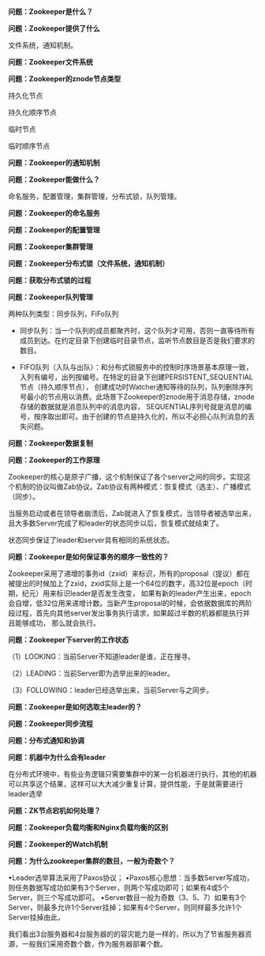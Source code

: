 
**问题：Zookeeper是什么？**


**问题：Zookeeper提供了什么**

文件系统，通知机制。

**问题：Zookeeper文件系统**



**问题：Zookeeper的znode节点类型**

持久化节点

持久化顺序节点

临时节点

临时顺序节点


**问题：Zookeeper的通知机制**


**问题：Zookeeper能做什么？**

命名服务，配置管理，集群管理，分布式锁，队列管理。

**问题：Zookeeper的命名服务**


**问题：Zookeeper的配置管理**


**问题：Zookeeper集群管理**


**问题：Zookeeper分布式锁（文件系统，通知机制）**


**问题：获取分布式锁的过程**


**问题：Zookeeper队列管理**

两种队列类型：同步队列，FiFo队列

- 同步队列：当一个队列的成员都聚齐时，这个队列才可用，否则一直等待所有成员到达。在约定目录下创建临时目录节点，监听节点数目是否是我们要求的数目。

- FIFO队列（入队与出队）：和分布式锁服务中的控制时序场景基本原理一致，入列有编号，出列按编号。在特定的目录下创建PERSISTENT_SEQUENTIAL节点（持久顺序节点），
创建成功时Watcher通知等待的队列，队列删除序列号最小的节点用以消费。此场景下Zookeeper的znode用于消息存储，znode存储的数据就是消息队列中的消息内容，
SEQUENTIAL序列号就是消息的编号，按序取出即可。由于创建的节点是持久化的，所以不必担心队列消息的丢失问题。

**问题：Zookeeper数据复制**


**问题：Zookeeper的工作原理**

Zookeeper的核心是原子广播，这个机制保证了各个server之间的同步。实现这个机制的协议叫做Zab协议。Zab协议有两种模式：恢复模式（选主）、广播模式（同步）。

当服务启动或者在领导者崩溃后，Zab就进入了恢复模式，当领导者被选举出来，且大多数Server完成了和leader的状态同步以后，恢复模式就结束了。

状态同步保证了leader和server具有相同的系统状态。


**问题：Zookeeper是如何保证事务的顺序一致性的？**

Zookeeper采用了递增的事务id（zxid）来标识，所有的proposal（提议）都在被提出的时候加上了zxid，zxid实际上是一个64位的数字，高32位是epoch（时期，纪元）用来标识leader是否发生改变，
如果有新的leader产生出来，epoch会自增，低32位用来递增计数。当新产生proposal的时候，会依据数据库的两阶段过程，首先向其他server发出事务执行请求，如果超过半数的机器都能执行并且能够成功，
那么就会执行。

**问题：Zookeeper下server的工作状态**

（1）LOOKING：当前Server不知道leader是谁，正在搜寻。

（2）LEADING：当前Server即为选举出来的leader。

（3）FOLLOWING：leader已经选举出来，当前Server与之同步。


**问题：Zookeeper是如何选取主leader的？**


**问题：Zookeeper同步流程**



**问题：分布式通知和协调**



**问题：机器中为什么会有leader**

在分布式环境中，有些业务逻辑只需要集群中的某一台机器进行执行，其他的机器可以共享这个结果，这样可以大大减少重复计算，提供性能，于是就需要进行leader选举


**问题：ZK节点宕机如何处理？**


**问题：Zookeeper负载均衡和Nginx负载均衡的区别**


**问题：Zookeeper的Watch机制**


**问题：为什么zookeeper集群的数目，一般为奇数个？**

•Leader选举算法采用了Paxos协议；
•Paxos核心思想：当多数Server写成功，则任务数据写成功如果有3个Server，则两个写成功即可；如果有4或5个Server，则三个写成功即可。
•Server数目一般为奇数（3、5、7）如果有3个Server，则最多允许1个Server挂掉；如果有4个Server，则同样最多允许1个Server挂掉由此，

我们看出3台服务器和4台服务器的的容灾能力是一样的，所以为了节省服务器资源，一般我们采用奇数个数，作为服务器部署个数。

